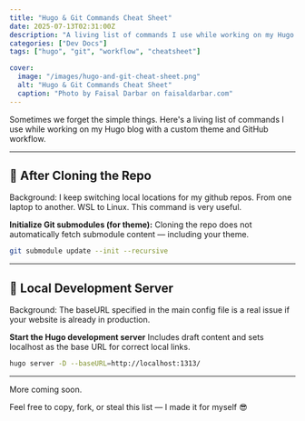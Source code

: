 ```yaml
---
title: "Hugo & Git Commands Cheat Sheet"
date: 2025-07-13T02:31:00Z
description: "A living list of commands I use while working on my Hugo blog"
categories: ["Dev Docs"]
tags: ["hugo", "git", "workflow", "cheatsheet"]

cover:
  image: "/images/hugo-and-git-cheat-sheet.png"
  alt: "Hugo & Git Commands Cheat Sheet"
  caption: "Photo by Faisal Darbar on faisaldarbar.com"
---
```


Sometimes we forget the simple things. Here's a living list of commands I use while working on my Hugo blog with a custom theme and GitHub workflow.

---

## 🧱 After Cloning the Repo

Background: I keep switching local locations for my github repos. From one laptop to another. WSL to Linux. This command is very useful.

**Initialize Git submodules (for theme):**
Cloning the repo does not automatically fetch submodule content — including your theme.

```bash
git submodule update --init --recursive
```

---

## 🧪 Local Development Server

Background: The baseURL specified in the main config file is a real issue if your website is already in production. 

**Start the Hugo development server**
Includes draft content and sets localhost as the base URL for correct local links.

```bash
hugo server -D --baseURL=http://localhost:1313/
```

---

More coming soon.

Feel free to copy, fork, or steal this list — I made it for myself 😎
